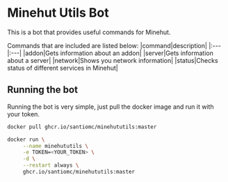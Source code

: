 # Minehut Utils Bot

This is a bot that provides useful commands for Minehut.

Commands that are included are listed below:
|command|description|
|:---|:---|
|addon|Gets information about an addon|
|server|Gets information about a server|
|network|Shows you network information|
|status|Checks status of different services in Minehut|

## Running the bot

Running the bot is very simple, just pull the docker image and run it with your token.

```bash
docker pull ghcr.io/santiomc/minehututils:master

docker run \
	 --name minehututils \
	 -e TOKEN=<YOUR_TOKEN> \
	 -d \
	 --restart always \
	 ghcr.io/santiomc/minehututils:master
```

